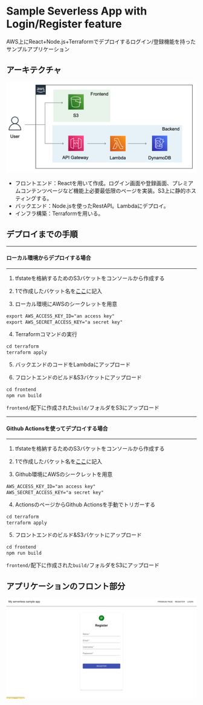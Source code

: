 # Sample Severless App with Login/Register feature 

AWS上にReact+Node.js+Terraformでデプロイするログイン/登録機能を持ったサンプルアプリケーション

## アーキテクチャ

![アーキテクチャ図](https://github.com/YuichiNAGAO/serverless_aws_login_register_app/blob/images/app_architecture.png)


- フロントエンド：Reactを用いて作成。ログイン画面や登録画面、プレミアムコンテンツページなど機能上必要最低限のページを実装。S3上に静的ホスティングする。
- バックエンド：Node.jsを使ったRestAPI。Lambdaにデプロイ。
- インフラ構築：Terraformを用いる。


## デプロイまでの手順
---
#### ローカル環境からデプロイする場合
---
1. tfstateを格納するためのS3バケットをコンソールから作成する

2. 1で作成したバケット名を[ここ](https://github.com/YuichiNAGAO/serverless_aws_login_register_app/blob/main/terraform/main.tf#L14)に記入

3. ローカル環境にAWSのシークレットを用意
```
export AWS_ACCESS_KEY_ID="an access key"
export AWS_SECRET_ACCESS_KEY="a secret key"
```
4. Terraformコマンドの実行
```
cd terraform
terraform apply
```

5. バックエンドのコードをLambdaにアップロード

6. フロントエンドのビルド&S3バケットにアップロード
```
cd frontend
npm run build
```
`frontend/`配下に作成された`build/`フォルダをS3にアップロード



---
#### Github Actionsを使ってデプロイする場合
---
1. tfstateを格納するためのS3バケットをコンソールから作成する

2. 1で作成したバケット名を[ここ](https://github.com/YuichiNAGAO/serverless_aws_login_register_app/blob/main/terraform/main.tf#L14)に記入


3. Github環境にAWSのシークレットを用意
```
AWS_ACCESS_KEY_ID="an access key"
AWS_SECRET_ACCESS_KEY="a secret key"
```

4. ActionsのページからGithub Actionsを手動でトリガーする
```
cd terraform
terraform apply
```

5. フロントエンドのビルド&S3バケットにアップロード
```
cd frontend
npm run build
```
`frontend/`配下に作成された`build/`フォルダをS3にアップロード


## アプリケーションのフロント部分

![フロントエンド](https://github.com/YuichiNAGAO/serverless_aws_login_register_app/blob/images/sample_frontend.png)